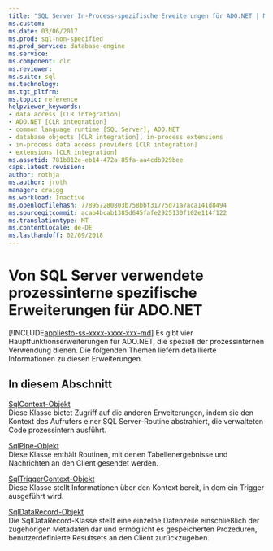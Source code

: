 ```yaml
---
title: "SQL Server In-Process-spezifische Erweiterungen für ADO.NET | Microsoft Docs"
ms.custom: 
ms.date: 03/06/2017
ms.prod: sql-non-specified
ms.prod_service: database-engine
ms.service: 
ms.component: clr
ms.reviewer: 
ms.suite: sql
ms.technology: 
ms.tgt_pltfrm: 
ms.topic: reference
helpviewer_keywords:
- data access [CLR integration]
- ADO.NET [CLR integration]
- common language runtime [SQL Server], ADO.NET
- database objects [CLR integration], in-process extensions
- in-process data access providers [CLR integration]
- extensions [CLR integration]
ms.assetid: 781b812e-eb14-472a-85fa-aa4cdb929bee
caps.latest.revision: 
author: rothja
ms.author: jroth
manager: craigg
ms.workload: Inactive
ms.openlocfilehash: 778957280803b758bbf31775d71a7aca141d8494
ms.sourcegitcommit: acab4bcab1385d645fafe2925130f102e114f122
ms.translationtype: MT
ms.contentlocale: de-DE
ms.lasthandoff: 02/09/2018
---
```

# <a name="sql-server-in-process-specific-extensions-to-adonet"></a>Von SQL Server verwendete prozessinterne spezifische Erweiterungen für ADO.NET
[!INCLUDE[appliesto-ss-xxxx-xxxx-xxx-md](../../includes/appliesto-ss-xxxx-xxxx-xxx-md.md)]
Es gibt vier Hauptfunktionserweiterungen für ADO.NET, die speziell der prozessinternen Verwendung dienen. Die folgenden Themen liefern detaillierte Informationen zu diesen Erweiterungen.  
  
## <a name="in-this-section"></a>In diesem Abschnitt  
 [SqlContext-Objekt](../../relational-databases/clr-integration-data-access-in-process-ado-net/sqlcontext-object.md)  
 Diese Klasse bietet Zugriff auf die anderen Erweiterungen, indem sie den Kontext des Aufrufers einer SQL Server-Routine abstrahiert, die verwalteten Code prozessintern ausführt.  
  
 [SqlPipe-Objekt](../../relational-databases/clr-integration-data-access-in-process-ado-net/sqlpipe-object.md)  
 Diese Klasse enthält Routinen, mit denen Tabellenergebnisse und Nachrichten an den Client gesendet werden.  
  
 [SqlTriggerContext-Objekt](../../relational-databases/clr-integration-data-access-in-process-ado-net/sqltriggercontext-object.md)  
 Diese Klasse stellt Informationen über den Kontext bereit, in dem ein Trigger ausgeführt wird.  
  
 [SqlDataRecord-Objekt](../../relational-databases/clr-integration-data-access-in-process-ado-net/sqldatarecord-object.md)  
 Die SqlDataRecord-Klasse stellt eine einzelne Datenzeile einschließlich der zugehörigen Metadaten dar und ermöglicht es gespeicherten Prozeduren, benutzerdefinierte Resultsets an den Client zurückzugeben.  
  
  
